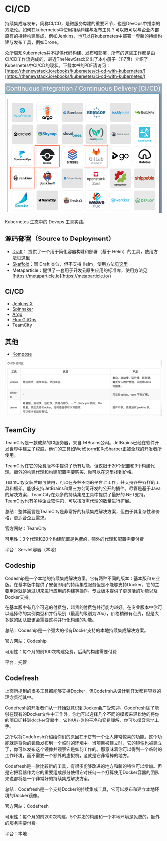 # CI/CD

持续集成与发布，简称CI/CD，是微服务构建的重要环节，也是DevOps中推崇的方法论。如何在kubernetes中使用持续构建与发布工具？可以既可以与企业内部原有的持续构建集成，例如Jenkins，也可以在kubernetes中部署一套新的持续构建与发布工具，例如Drone。

众所周知Kubernetes并不提供代码构建、发布和部署，所有的这些工作都是由CI/CD工作流完成的，最近TheNewStack又出了本小册子（117页）介绍了Kubernetes中CI/CD的现状。下载本书的PDF请访问：[https://thenewstack.io/ebooks/kubernetes/ci-cd-with-kubernetes/](https://thenewstack.io/ebooks/kubernetes/ci-cd-with-kubernetes/)

![](../../.gitbook/assets/image%20%2871%29.png)



Kubernetes 生态中的 Devops 工具实践。

## 源码部署（Source to Deployment） <a id="yuan-ma-bu-shu-source-to-deployment"></a>

* ​[Draft](https://kubernetes.feisky.xyz/fu-wu-zhi-li/devops/draft)： 提供了一个用于简化容器构建和部署（基于 Helm）的工具，使用方法见[这里](https://kubernetes.feisky.xyz/fu-wu-zhi-li/devops/draft)​
* ​[Skaffold](https://kubernetes.feisky.xyz/fu-wu-zhi-li/devops/skaffold)：同 Draft 类似，但不支持 Helm，使用方法见[这里](https://kubernetes.feisky.xyz/fu-wu-zhi-li/devops/skaffold)​
* Metaparticle：提供了一套用于开发云原生应用的标准库，使用方法见 [https://metaparticle.io](https://metaparticle.io/)​

## CI/CD <a id="ci-cd"></a>

* ​[Jenkins X](https://kubernetes.feisky.xyz/fu-wu-zhi-li/devops/jenkinsx)​
* ​[Spinnaker](https://kubernetes.feisky.xyz/fu-wu-zhi-li/devops/spinnaker)​
* ​[Argo](https://kubernetes.feisky.xyz/fu-wu-zhi-li/devops/argo)​
* ​[Flux GitOps](https://kubernetes.feisky.xyz/fu-wu-zhi-li/devops/flux)​
* TeamCity

## 其他 <a id="qi-ta"></a>

* ​[Kompose](https://kubernetes.feisky.xyz/fu-wu-zhi-li/devops/kompose)​

![](../../.gitbook/assets/image%20%2881%29.png)



## TeamCity

TeamCity是一款成熟的CI服务器，来自JetBrains公司。JetBrains已经在软件开发世界中建立了权威，他们的工具如WebStorm和ReSharper正被全球的开发者所使用。

TeamCity在它的免费版本中提供了所有功能，但仅限于20个配置和3个构建代理。额外的构建代理和构建配置需要购买，你可以在这里找到价格。

TeamCity安装后即可使用，可以在多种不同的平台上工作，并支持各种各样的工具和框架。能够支持JetBrains和第三方公司开发的公开的插件。尽管是基于Java的解决方案，TeamCity在众多的持续集成工具中提供了最好的.NET支持。TeamCity也有多种企业软件包，可以按所需代理的数量进行扩展。

总结：整体而言是TeamCity是非常好的持续集成解决方案，但由于其复杂性和价格，更适合企业需求。

官方网站：TeamCity

可用性：3个代理和20个构建配置是免费的，额外的代理和配置需要付费

平台：Servlet容器（本地）

## Codeship

Codeship是一个本地的持续集成解决方案。它有两种不同的版本：基本版和专业版。在基本版中提供了安装即用的持续集成服务但是不能够支持Docker，它的主要用途就是通过UI来进行应用的构建等操作。专业版本提供了更灵活的功能以及Docker支持。

在基本版中有几个可选的付费包，越贵的付费包并行能力越好。在专业版本中你可以选择你的实例类型和并行级别（最高的级别为20x），价格稍微有点贵，但是大多数的团队应该会需要这种并行化构建的功能。

总结：Codeship是一个强大的带有Docker支持的本地持续集成解决方案。

官方网站：Codeship

可用性：每个月的前100次构建免费，后续的构建需要付费

平台：托管

## Codefresh

上面所提到的很多工具都能够支持Docker，但Codefrsh从设计到开发都将容器的理念贯彻其中。

Codefresh的开发者们从一开始就意识到Docker会广受欢迎。Codefresh除了能够在现有的Docker文件中工作外，你也可以选择几个不同的模板来轻松地的将你的项目迁移到docker容器中。它的UI非常的干净和容易理解，你可以很容易地上手。

之所以将Codefresh介绍给你们的原因在于它有一个让人非常惊喜的功能。这个功能就是将你的镜像发布到一个临时的环境中。当项目被建立时，它的镜像也被建立了，你可以发布这个镜像并观察它是如何工作的。那意味着你可以得到一个临时的工作环境，而不需要一个额外的虚拟机，这就是它非常棒的地方。

Codefresh是一款比较新的工具，有很多能够改进的地方和新的特性可以增加。但是它把容器作为它的重要组成部分使得它对任何一个打算使用Docker容器的团队来说都将是一个非常好的持续集成解决方案。

总结：Codefresh是一个支持Docker的持续集成工具，它可以发布和建立本地环境的Docker镜像。

官方网站：Codefresh

可用性：每个月的前200次构建，5个并发的构建和一个本地环境是免费的，额外的服务需要付费。

平台：本地

